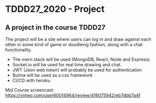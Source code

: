 # TDDD27_2020 - Project

## A project in the course TDDD27

The project will be a site where users can log in and draw against each other in some kind of game or doodleing fashion, along with a chat functionality.

- The mern stack will be used (MongoDB, React, Node and Express).
- Socket.io will be used for real time drawing and chat.
- JWT (Json web token) will probably be used for authentication
- Bulma will be used as a css framework
- CI/CD with heroku

Mid Course screencast: https://vimeo.com/user60014964/review/416075942/eb7dbb7a4f